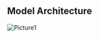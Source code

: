 ## Model Architecture
![Picture1](https://github.com/user-attachments/assets/1ec115fd-34e6-4f15-9c1c-f6fdcdeb3e4e)
